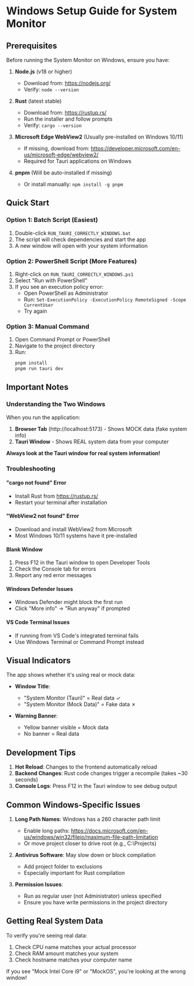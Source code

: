 # Windows Setup Guide for System Monitor

## Prerequisites

Before running the System Monitor on Windows, ensure you have:

1. **Node.js** (v18 or higher)
   - Download from: https://nodejs.org/
   - Verify: `node --version`

2. **Rust** (latest stable)
   - Download from: https://rustup.rs/
   - Run the installer and follow prompts
   - Verify: `cargo --version`

3. **Microsoft Edge WebView2** (Usually pre-installed on Windows 10/11)
   - If missing, download from: https://developer.microsoft.com/en-us/microsoft-edge/webview2/
   - Required for Tauri applications on Windows

4. **pnpm** (Will be auto-installed if missing)
   - Or install manually: `npm install -g pnpm`

## Quick Start

### Option 1: Batch Script (Easiest)
1. Double-click `RUN_TAURI_CORRECTLY_WINDOWS.bat`
2. The script will check dependencies and start the app
3. A new window will open with your system information

### Option 2: PowerShell Script (More Features)
1. Right-click on `RUN_TAURI_CORRECTLY_WINDOWS.ps1`
2. Select "Run with PowerShell"
3. If you see an execution policy error:
   - Open PowerShell as Administrator
   - Run: `Set-ExecutionPolicy -ExecutionPolicy RemoteSigned -Scope CurrentUser`
   - Try again

### Option 3: Manual Command
1. Open Command Prompt or PowerShell
2. Navigate to the project directory
3. Run:
   ```cmd
   pnpm install
   pnpm run tauri dev
   ```

## Important Notes

### Understanding the Two Windows

When you run the application:
1. **Browser Tab** (http://localhost:5173) - Shows MOCK data (fake system info)
2. **Tauri Window** - Shows REAL system data from your computer

**Always look at the Tauri window for real system information!**

### Troubleshooting

#### "cargo not found" Error
- Install Rust from https://rustup.rs/
- Restart your terminal after installation

#### "WebView2 not found" Error
- Download and install WebView2 from Microsoft
- Most Windows 10/11 systems have it pre-installed

#### Blank Window
1. Press F12 in the Tauri window to open Developer Tools
2. Check the Console tab for errors
3. Report any red error messages

#### Windows Defender Issues
- Windows Defender might block the first run
- Click "More info" → "Run anyway" if prompted

#### VS Code Terminal Issues
- If running from VS Code's integrated terminal fails
- Use Windows Terminal or Command Prompt instead

## Visual Indicators

The app shows whether it's using real or mock data:

- **Window Title**: 
  - "System Monitor (Tauri)" = Real data ✓
  - "System Monitor (Mock Data)" = Fake data ✗

- **Warning Banner**:
  - Yellow banner visible = Mock data
  - No banner = Real data

## Development Tips

1. **Hot Reload**: Changes to the frontend automatically reload
2. **Backend Changes**: Rust code changes trigger a recompile (takes ~30 seconds)
3. **Console Logs**: Press F12 in the Tauri window to see debug output

## Common Windows-Specific Issues

1. **Long Path Names**: Windows has a 260 character path limit
   - Enable long paths: https://docs.microsoft.com/en-us/windows/win32/fileio/maximum-file-path-limitation
   - Or move project closer to drive root (e.g., C:\Projects\)

2. **Antivirus Software**: May slow down or block compilation
   - Add project folder to exclusions
   - Especially important for Rust compilation

3. **Permission Issues**: 
   - Run as regular user (not Administrator) unless specified
   - Ensure you have write permissions in the project directory

## Getting Real System Data

To verify you're seeing real data:
1. Check CPU name matches your actual processor
2. Check RAM amount matches your system
3. Check hostname matches your computer name

If you see "Mock Intel Core i9" or "MockOS", you're looking at the wrong window!